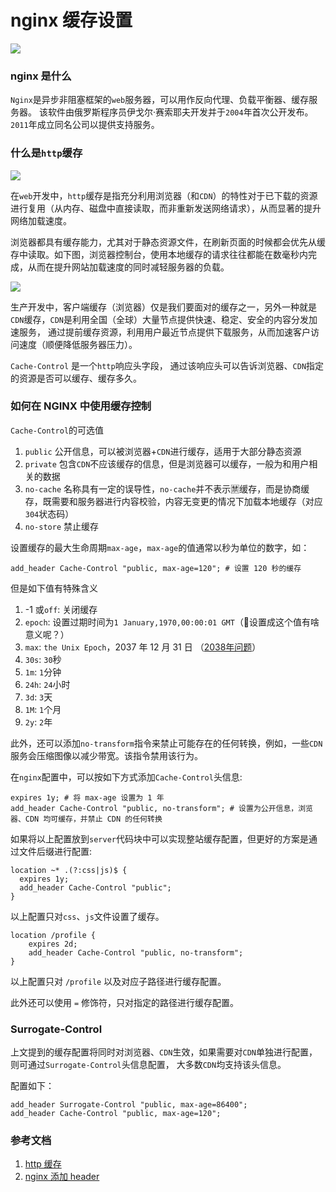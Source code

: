 # nginx 缓存设置

![](https://1.z.wiki/images/20220430/541461df6dca45498a9960f79f9a7de8.png?x-oss-process=style/z.wiki)

### nginx 是什么

`Nginx`是异步非阻塞框架的`web`服务器，可以用作反向代理、负载平衡器、缓存服务器。
该软件由俄罗斯程序员伊戈尔·赛索耶夫开发并于`2004`年首次公开发布。`2011`年成立同名公司以提供支持服务。

### 什么是`http`缓存

![](https://2.z.wiki/images/20220430/f06eae6fce9949b19768de6295e4b423.png?x-oss-process=style/z.wiki)


在`web`开发中，`http`缓存是指充分利用浏览器（和`CDN`）的特性对于已下载的资源进行复用（从内存、磁盘中直接读取，而非重新发送网络请求），从而显著的提升网络加载速度。


浏览器都具有缓存能力，尤其对于静态资源文件，在刷新页面的时候都会优先从缓存中读取。如下图，浏览器控制台，使用本地缓存的请求往往都能在数毫秒内完成，从而在提升网站加载速度的同时减轻服务器的负载。

![](https://0.z.wiki/images/20220430/1a1d9c7d78f44f758798d0dcfa0236b1.png?x-oss-process=style/z.wiki)

生产开发中，客户端缓存（浏览器）仅是我们要面对的缓存之一，另外一种就是`CDN`缓存，`CDN`是利用全国（全球）大量节点提供快速、稳定、安全的内容分发加速服务，
通过提前缓存资源，利用用户最近节点提供下载服务，从而加速客户访问速度（顺便降低服务器压力）。

`Cache-Control` 是一个`http`响应头字段，
通过该响应头可以告诉浏览器、`CDN`指定的资源是否可以缓存、缓存多久。

### 如何在 NGINX 中使用缓存控制

`Cache-Control`的可选值

1. `public` 公开信息，可以被浏览器+`CDN`进行缓存，适用于大部分静态资源
2. `private` 包含`CDN`不应该缓存的信息，但是浏览器可以缓存，一般为和用户相关的数据
3. `no-cache` 名称具有一定的误导性，`no-cache`并不表示🈲缓存，而是协商缓存，既需要和服务器进行内容校验，内容无变更的情况下加载本地缓存（对应`304`状态码）
4. `no-store` 禁止缓存


设置缓存的最大生命周期`max-age`，`max-age`的值通常以秒为单位的数字，如：

```nginx
add_header Cache-Control "public, max-age=120"; # 设置 120 秒的缓存
```

但是如下值有特殊含义

1. -1 或`off`: 关闭缓存
2. `epoch`: 设置过期时间为`1 January,1970,00:00:01 GMT`（🤔设置成这个值有啥意义呢？）
3. `max`: `the Unix Epoch`，2037 年 12 月 31 日 （[2038年问题](https://baike.baidu.com/item/2038%E5%B9%B4%E9%97%AE%E9%A2%98/10578442)）
4. `30s`: `30`秒
5. `1m`: `1`分钟
6. `24h`: `24`小时
7. `3d`: `3`天
8. `1M`: `1`个月
9. `2y`: `2`年

此外，还可以添加`no-transform`指令来禁止可能存在的任何转换，例如，一些`CDN`服务会压缩图像以减少带宽。该指令禁用该行为。

在`nginx`配置中，可以按如下方式添加`Cache-Control`头信息:

```nginx
expires 1y; # 将 max-age 设置为 1 年
add_header Cache-Control "public, no-transform"; # 设置为公开信息，浏览器、CDN 均可缓存，并禁止 CDN 的任何转换
```

如果将以上配置放到`server`代码块中可以实现整站缓存配置，但更好的方案是通过文件后缀进行配置:

```nginx
location ~* .(?:css|js)$ {
  expires 1y;
  add_header Cache-Control "public";
}
```

以上配置只对`css`、`js`文件设置了缓存。

```nginx
location /profile {
    expires 2d;
    add_header Cache-Control "public, no-transform";
}
```

以上配置只对 `/profile` 以及对应子路径进行缓存配置。

此外还可以使用 `=` 修饰符，只对指定的路径进行缓存配置。

### Surrogate-Control

上文提到的缓存配置将同时对浏览器、`CDN`生效，如果需要对`CDN`单独进行配置，则可通过`Surrogate-Control`头信息配置，
大多数`CDN`均支持该头信息。

配置如下：

```nginx
add_header Surrogate-Control "public, max-age=86400";
add_header Cache-Control "public, max-age=120";
```

### 参考文档

1. [http 缓存](https://developer.mozilla.org/zh-CN/docs/Web/HTTP/Caching)
2. [nginx 添加 header](https://snippets.z.wiki/#!./snippets/nginx/nginx-header/)
